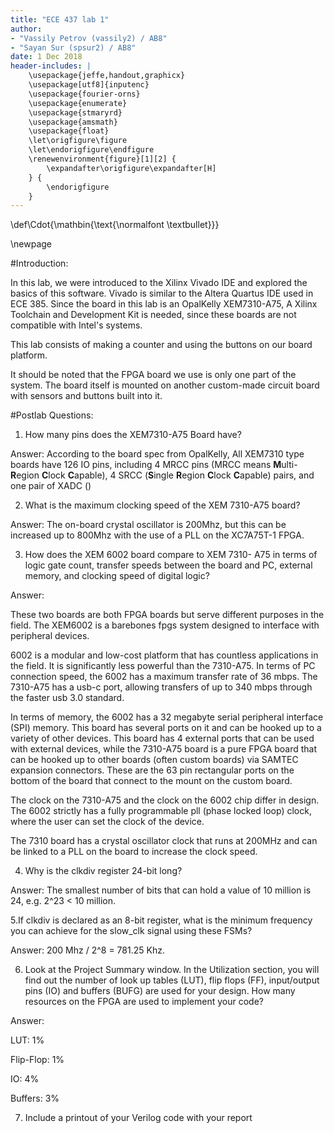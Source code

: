 ```yaml
---
title: "ECE 437 lab 1"
author:
- "Vassily Petrov (vassily2) / AB8"
- "Sayan Sur (spsur2) / AB8"
date: 1 Dec 2018
header-includes: |
    \usepackage{jeffe,handout,graphicx}
    \usepackage[utf8]{inputenc}
    \usepackage{fourier-orns}
    \usepackage{enumerate}
    \usepackage{stmaryrd}
    \usepackage{amsmath}
    \usepackage{float}
    \let\origfigure\figure
    \let\endorigfigure\endfigure
    \renewenvironment{figure}[1][2] {
        \expandafter\origfigure\expandafter[H]
    } {
        \endorigfigure
    }
---
```



\def\Cdot{\mathbin{\text{\normalfont \textbullet}}}

\newpage

#Introduction:

In this lab, we were introduced to the Xilinx Vivado IDE and explored the basics of this software. Vivado is similar to the Altera Quartus IDE used in ECE 385. Since the board in this lab is an OpalKelly XEM7310-A75, A Xilinx Toolchain and Development Kit is needed, since these boards are not compatible with Intel's systems. 

This lab consists of making a counter and using the buttons on our board platform. 

It should be noted that the FPGA board we use is only one part of the system. The board itself is mounted on another custom-made circuit board with sensors and buttons built into it. 




#Postlab Questions:

1. How many pins does the XEM7310-A75 Board have? 

Answer: According to the board spec from OpalKelly, All XEM7310 type boards have 126 IO pins, including 4 MRCC pins (MRCC means **M**ulti-**R**egion **C**lock **C**apable), 4 SRCC (**S**ingle **R**egion **C**lock **C**apable) pairs, and one pair of XADC ()

2. What is the maximum clocking speed of the XEM 7310-A75 board? 

Answer: The on-board crystal oscillator is 200Mhz, but this can be increased up to 800Mhz with the use of a PLL on the XC7A75T-1 FPGA.

3. How does the XEM 6002 board compare to XEM 7310- A75 in terms of logic gate  count,  transfer  speeds  between  the  board  and  PC,  external  memory,  and
 clocking speed of digital logic?
 
Answer: 

These two boards are both FPGA boards but serve different purposes in the field. The XEM6002 is a barebones fpgs system designed to interface with peripheral devices. 

6002 is a modular and low-cost platform that has countless applications in the field. It is significantly less powerful than the 7310-A75. In terms of PC connection speed, the 6002 has a maximum transfer rate of 36 mbps. The 7310-A75 has a usb-c port, allowing transfers of up to 340 mbps through the faster usb 3.0 standard. 

In terms of memory, the 6002 has a 32 megabyte serial peripheral interface (SPI) memory. This board has several ports on it and can be hooked up to a variety of other devices. This board has 4 external ports that can be used with external devices, while the 7310-A75 board is a pure FPGA board that can be hooked up to other boards (often custom boards) via SAMTEC expansion connectors. These are the 63 pin rectangular ports on the bottom of the board that connect to the mount on the custom board. 

The clock on the 7310-A75 and the clock on the 6002 chip differ in design. The 6002 strictly has a fully programmable pll (phase locked loop) clock, where the user can set the clock of the device. 

The 7310 board has a crystal oscillator clock that runs at 200MHz and can be linked to a PLL on the board to increase the clock speed. 

4. Why is the  clkdiv register 24-bit long?

Answer: The smallest number of bits that can hold a value of 10 million is 24, e.g. 2^23 < 10 million.

5.If clkdiv is  declared  as  an  8-bit  register,  what  is  the  minimum  frequency  you  can  achieve for the slow_clk signal using these FSMs? 

Answer: 200 Mhz / 2^8 = 781.25 Khz.

6. Look at the Project Summary window. In the Utilization section, you will find out the number of look up tables (LUT), flip flops (FF), input/output pins (IO) and buffers 
(BUFG)  are  used  for  your  design. How  many  resources  on  the  FPGA  are  used  to implement your code?

Answer: 

LUT: 1%

Flip-Flop: 1%

IO: 4%

Buffers: 3% 

7. Include a printout of your Verilog code with your report

 